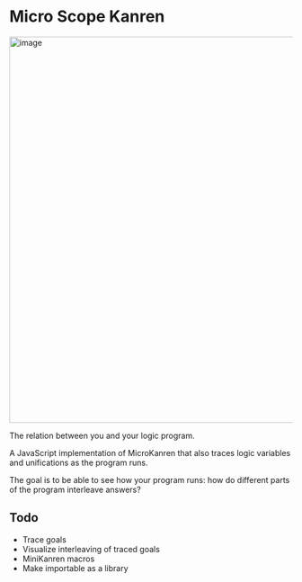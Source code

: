 Micro Scope Kanren
==================

<img width="687" alt="image" src="https://user-images.githubusercontent.com/8495/210161127-3f4727c8-78f0-4fc8-9b12-fc5f9c915ba8.png">

The relation between you and your logic program.

A JavaScript implementation of MicroKanren that also traces
logic variables and unifications as the program runs.

The goal is to be able to see how your program runs: how do different 
parts of the program interleave answers?

Todo
----

- Trace goals
- Visualize interleaving of traced goals
- MiniKanren macros
- Make importable as a library
